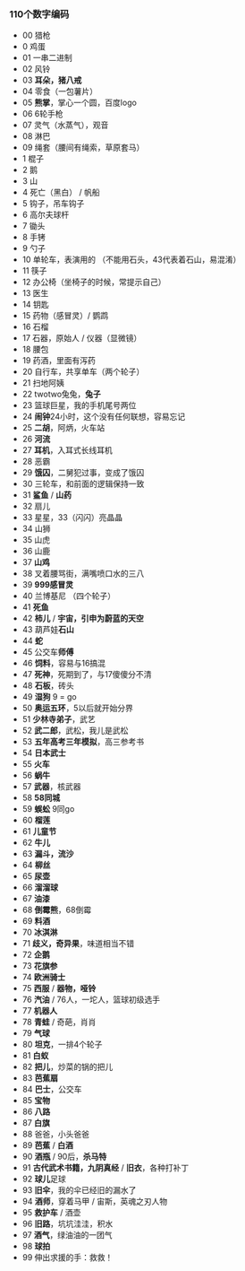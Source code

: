 ### 110个数字编码
- 00 猎枪
-  0 鸡蛋
- 01 一串二进制
- 02 风铃
- 03 **耳朵，猪八戒**
- 04 零食（一包薯片）
- 05 **熊掌**，掌心一个圆，百度logo
- 06 6轮手枪
- 07 灵气（水蒸气），观音
- 08 淋巴
- 09 绳套（腰间有绳索，草原套马）
-  1 棍子
-  2 鹅
-  3 山
-  4 死亡（黑白） / 帆船
-  5 钩子，吊车钩子
-  6 高尔夫球杆
-  7 锄头
-  8 手铐
-  9 勺子
- 10 单轮车，表演用的 （不能用石头，43代表着石山，易混淆）
- 11 筷子
- 12 办公椅（坐椅子的时候，常提示自己）
- 13 医生
- 14 钥匙
- 15 药物（感冒灵）/ 鹦鹉
- 16 石榴
- 17 石器，原始人 / 仪器（显微镜）
- 18 腰包
- 19 药酒，里面有泻药
- 20 自行车，共享单车（两个轮子）
- 21 扫地阿姨
- 22 twotwo兔兔，**兔子**
- 23 篮球巨星，我的手机尾号两位
- 24 **闹钟**24小时，这个没有任何联想，容易忘记
- 25 **二胡**，阿炳，火车站
- 26 **河流**
- 27 **耳机**，入耳式长线耳机
- 28 恶霸
- 29 **饿囚**，二舅犯过事，变成了饿囚
- 30 三轮车，和前面的逻辑保持一致
- 31 **鲨鱼** / **山药**
- 32 扇儿
- 33 星星，33（闪闪）亮晶晶
- 34 山狮
- 35 山虎
- 36 山鹿
- 37 **山鸡**
- 38 叉着腰骂街，满嘴喷口水的三八
- 39 **999感冒灵**
- 40 兰博基尼 （四个轮子）
- 41 **死鱼**
- 42 **柿儿** / **宇宙，引申为蔚蓝的天空**
- 43 葫芦娃**石山**
- 44 **蛇**
- 45 公交车**师傅**
- 46 **饲料**，容易与16搞混
- 47 **死神**，死期到了，与17傻傻分不清
- 48 **石板**，砖头
- 49 **湿狗** 9 = go
- 50 **奥运五环**，5以后就开始分界
- 51 **少林寺弟子**，武艺
- 52 **武二郎**，武松，我儿是武松
- 53 **五年高考三年模拟**，高三参考书
- 54 **日本武士**
- 55 **火车**
- 56 **蜗牛**
- 57 **武器**，核武器
- 58 **58同城**
- 59 **蜈蚣** 9同go
- 60 **榴莲**
- 61 **儿童节**
- 62 **牛儿**
- 63 **漏斗，流沙**
- 64 **柳丝**
- 65 **尿壶**
- 66 **溜溜球**
- 67 **油漆**
- 68 **倒霉熊**，68倒霉
- 69 **料酒**
- 70 **冰淇淋**
- 71 **歧义，奇异果**，味道相当不错
- 72 **企鹅**
- 73 **花旗参**
- 74 **欧洲骑士**
- 75 **西服** / **器物，哑铃**
- 76 **汽油** / 76人，一坨人，篮球初级选手
- 77 **机器人**
- 78 **青蛙** / 奇葩，肖肖
- 79 **气球**
- 80 **坦克**，一排4个轮子
- 81 **白蚁**
- 82 **把儿**，炒菜的锅的把儿
- 83 **芭蕉扇**
- 84 **巴士**，公交车
- 85 **宝物**
- 86 **八路**
- 87 **白旗**
- 88 爸爸，小头爸爸
- 89 **芭蕉** / **白酒**
- 90 **酒瓶** / 90后，**杀马特**
- 91 **古代武术书籍，九阴真经** / **旧衣**，各种打补丁
- 92 **球儿**足球
- 93 **旧伞**，我的伞已经旧的漏水了
- 94 **酒师**，穿着马甲 / 宙斯，英魂之刃人物
- 95 **救护车** / 酒壶
- 96 **旧路**，坑坑洼洼，积水
- 97 **酒气**，绿油油的一团气
- 98 **球拍**
- 99 伸出求援的手：救救！
